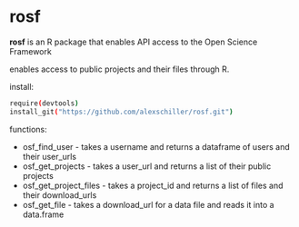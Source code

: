 rosf
====

<b>rosf</b> is an R package that enables API access to the Open Science Framework

enables access to public projects and their files through R.

install:

```bash
require(devtools)
install_git("https://github.com/alexschiller/rosf.git")
```

functions:
- osf_find_user - takes a username and returns a dataframe of users and their user_urls
- osf_get_projects - takes a user_url and returns a list of their public projects
- osf_get_project_files - takes a project_id and returns a list of files and their download_urls
- osf_get_file - takes a download_url for a data file and reads it into a data.frame
